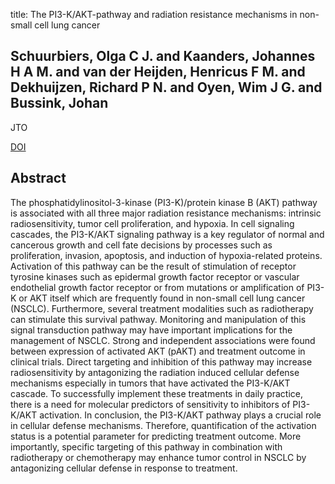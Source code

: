 title: The PI3-K/AKT-pathway and radiation resistance mechanisms in non-small cell lung cancer

## Schuurbiers, Olga C J. and Kaanders, Johannes H A M. and van der Heijden, Henricus F M. and Dekhuijzen, Richard P N. and Oyen, Wim J G. and Bussink, Johan
JTO

<a href="https://doi.org/10.1097/JTO.0b013e3181a1084f">DOI</a>

## Abstract
The phosphatidylinositol-3-kinase (PI3-K)/protein kinase B (AKT) pathway is associated with all three major radiation resistance mechanisms: intrinsic radiosensitivity, tumor cell proliferation, and hypoxia. In cell signaling cascades, the PI3-K/AKT signaling pathway is a key regulator of normal and cancerous growth and cell fate decisions by processes such as proliferation, invasion, apoptosis, and induction of hypoxia-related proteins. Activation of this pathway can be the result of stimulation of receptor tyrosine kinases such as epidermal growth factor receptor or vascular endothelial growth factor receptor or from mutations or amplification of PI3-K or AKT itself which are frequently found in non-small cell lung cancer (NSCLC). Furthermore, several treatment modalities such as radiotherapy can stimulate this survival pathway. Monitoring and manipulation of this signal transduction pathway may have important implications for the management of NSCLC. Strong and independent associations were found between expression of activated AKT (pAKT) and treatment outcome in clinical trials. Direct targeting and inhibition of this pathway may increase radiosensitivity by antagonizing the radiation induced cellular defense mechanisms especially in tumors that have activated the PI3-K/AKT cascade. To successfully implement these treatments in daily practice, there is a need for molecular predictors of sensitivity to inhibitors of PI3-K/AKT activation. In conclusion, the PI3-K/AKT pathway plays a crucial role in cellular defense mechanisms. Therefore, quantification of the activation status is a potential parameter for predicting treatment outcome. More importantly, specific targeting of this pathway in combination with radiotherapy or chemotherapy may enhance tumor control in NSCLC by antagonizing cellular defense in response to treatment.

